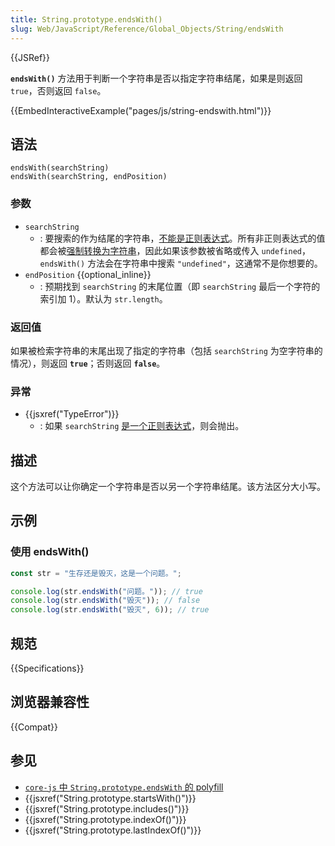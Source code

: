 ```yaml
---
title: String.prototype.endsWith()
slug: Web/JavaScript/Reference/Global_Objects/String/endsWith
---
```


{{JSRef}}

**`endsWith()`** 方法用于判断一个字符串是否以指定字符串结尾，如果是则返回 `true`，否则返回 `false`。

{{EmbedInteractiveExample("pages/js/string-endswith.html")}}

## 语法

```js-nolint
endsWith(searchString)
endsWith(searchString, endPosition)
```

### 参数

- `searchString`
  - : 要搜索的作为结尾的字符串，[不能是正则表达式](/zh-CN/docs/Web/JavaScript/Reference/Global_Objects/RegExp#正则表达式的特殊处理)。所有非正则表达式的值都会被[强制转换为字符串](/zh-CN/docs/Web/JavaScript/Reference/Global_Objects/String#字符串强制转换)，因此如果该参数被省略或传入 `undefined`，`endsWith()` 方法会在字符串中搜索 `"undefined"`，这通常不是你想要的。
- `endPosition` {{optional_inline}}
  - : 预期找到 `searchString` 的末尾位置（即 `searchString` 最后一个字符的索引加 1）。默认为 `str.length`。

### 返回值

如果被检索字符串的末尾出现了指定的字符串（包括 `searchString` 为空字符串的情况），则返回 **`true`**；否则返回 **`false`**。

### 异常

- {{jsxref("TypeError")}}
  - : 如果 `searchString` [是一个正则表达式](/zh-CN/docs/Web/JavaScript/Reference/Global_Objects/RegExp#正则表达式的特殊处理)，则会抛出。

## 描述

这个方法可以让你确定一个字符串是否以另一个字符串结尾。该方法区分大小写。

## 示例

### 使用 endsWith()

```js
const str = "生存还是毁灭，这是一个问题。";

console.log(str.endsWith("问题。")); // true
console.log(str.endsWith("毁灭")); // false
console.log(str.endsWith("毁灭", 6)); // true
```

## 规范

{{Specifications}}

## 浏览器兼容性

{{Compat}}

## 参见

- [`core-js` 中 `String.prototype.endsWith` 的 polyfill](https://github.com/zloirock/core-js#ecmascript-string-and-regexp)
- {{jsxref("String.prototype.startsWith()")}}
- {{jsxref("String.prototype.includes()")}}
- {{jsxref("String.prototype.indexOf()")}}
- {{jsxref("String.prototype.lastIndexOf()")}}
